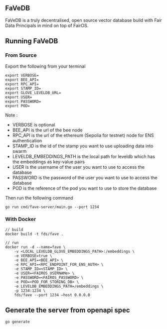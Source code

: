## FaVeDB

FaVeDB is a truly decentralised, open source vector database build with Fair Data Principals in mind on top of FairOS. 

## Running FaVeDB

### From Source
Export the following from your terminal
```
export VERBOSE=                       
export BEE_API=
export RPC_API=
export STAMP_ID=
export GLOVE_LEVELDB_URL=
export USER=
export PASSWORD=
export POD=
```

Note :
- VERBOSE is optional
- BEE_API is the url of the bee node
- RPC_API is the url of the ethereum (Sepolia for testnet) node for ENS authentication
- STAMP_ID is the id of the stamp you want to use uploading data into swarm
- LEVELDB_EMBEDDINGS_PATH is the local path for leveldb which has the embeddings as key-value pairs
- USER is the username of the user you want to use to access the database
- PASSWORD is the password of the user you want to use to access the database
- POD is the reference of the pod you want to use to store the database

Then run the following command
```
go run cmd/fave-server/main.go --port 1234
```

### With Docker

```
// build 
docker build -t fds/fave .

// run
docker run -d --name=fave \
    -v <LOCAL_LEVELDB_GLOVE_EMBEDDINGS_PATH>:/embeddings \
    -e VERBOSE=true \
    -e BEE_API=<BEE_API> \
    -e RPC_API=<RPC_ENDPOINT_FOR_ENS_AUTH> \
    -e STAMP_ID=<STAMP_ID> \
    -e USER=<FAIROS_USERNAMe> \
    -e PASSWORD=<FAIROS_PASSWORD> \
    -e POD=<POD_FOR_STORING_DB> \
    -e LEVELDB_EMBEDDINGS_PATH=/embeddings \
    -p 1234:1234 \
    fds/fave --port 1234 —host 0.0.0.0 

```

## Generate the server from openapi spec

```
go generate
```